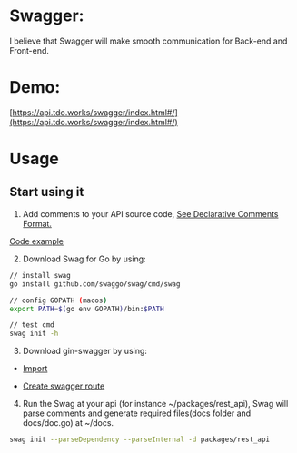 # Swagger:
I believe that Swagger will make smooth communication for Back-end and Front-end. 

# Demo:
 [https://api.tdo.works/swagger/index.html#/](https://api.tdo.works/swagger/index.html#/)

# Usage
## Start using it
1. Add comments to your API source code, [See Declarative Comments Format.](https://github.com/swaggo/swag/blob/master/README.md#declarative-comments-format)

[Code example](../modules/user/user_api.go#L15-L24) 

2. Download Swag for Go by using:
```bash
// install swag
go install github.com/swaggo/swag/cmd/swag

// config GOPATH (macos)
export PATH=$(go env GOPATH)/bin:$PATH

// test cmd
swag init -h
```


3. Download gin-swagger by using:

- [Import](../routes/swagger_routes.go#8-9) 

- [Create swagger route](../routes/swagger_routes.go#12) 

4. Run the Swag at your api (for instance ~/packages/rest_api), Swag will parse comments and generate required files(docs folder and docs/doc.go) at ~/docs.

```bash
swag init --parseDependency --parseInternal -d packages/rest_api
```